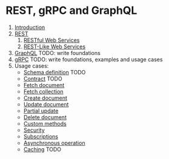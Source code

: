 # REST, gRPC and GraphQL

1. [Introduction](apis_introduction.md)
2. [REST](rest.md)
   1. [RESTful Web Services](restful-web-services.md)
   2. [REST-Like Web Services](restlike-web-services.md)
3. [GraphQL](graphql.md) TODO: write foundations
4. [gRPC](grpc.md) TODO: write foundations, examples and usage cases
5. Usage cases:
    * [Schema definition](usage/schema_definition.md) TODO
    * [Contract](usage/contract.md) TODO
    * [Fetch document](usage/fetch_document.md)
    * [Fetch collection](usage/fetch_collection.md)
    * [Create document](usage/create_document.md)
    * [Update document](usage/update_document.md)
    * [Partial update](usage/partial_update.md)
    * [Delete document](usage/delete_document.md)
    * [Custom methods](usage/custom_methods.md)
    * [Security](usage/security.md)
    * [Subscriptions](usage/subscriptions.md)
    * [Asynchronous operation](usage/asynchronous_operation.md)
    * [Caching](usage/caching.md) TODO
